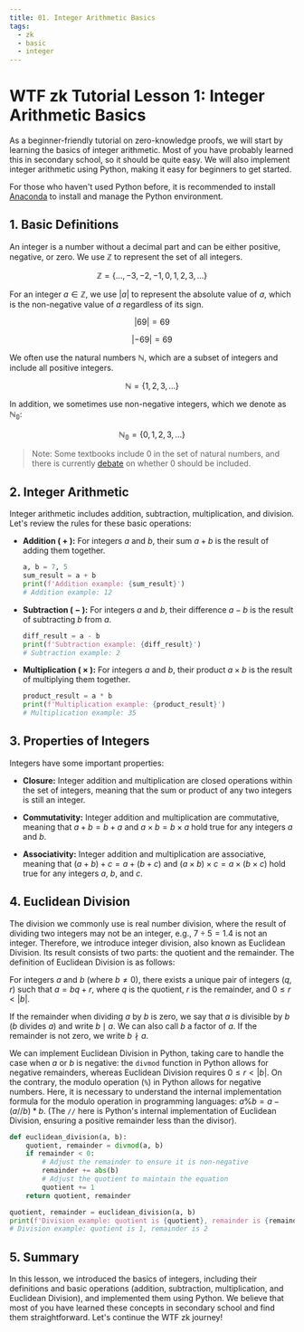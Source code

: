 ```yaml
---
title: 01. Integer Arithmetic Basics
tags:
  - zk
  - basic
  - integer
---
```


# WTF zk Tutorial Lesson 1: Integer Arithmetic Basics

As a beginner-friendly tutorial on zero-knowledge proofs, we will start by learning the basics of integer arithmetic. Most of you have probably learned this in secondary school, so it should be quite easy. We will also implement integer arithmetic using Python, making it easy for beginners to get started.

For those who haven't used Python before, it is recommended to install [Anaconda](https://www.anaconda.com/download) to install and manage the Python environment.

## 1. Basic Definitions

An integer is a number without a decimal part and can be either positive, negative, or zero. We use $\mathbb{Z}$ to represent the set of all integers.

$$
\mathbb{Z} = \lbrace \ldots, -3, -2, -1, 0, 1, 2, 3, \ldots \rbrace
$$

For an integer $a \in \mathbb{Z}$, we use $\lvert a \rvert$ to represent the absolute value of $a$, which is the non-negative value of $a$ regardless of its sign.

$$
\lvert 69 \rvert = 69
$$

$$
\lvert -69 \rvert = 69
$$

We often use the natural numbers $\mathbb{N}$, which are a subset of integers and include all positive integers.

$$
\mathbb{N} = \lbrace 1, 2, 3, \ldots \rbrace
$$

In addition, we sometimes use non-negative integers, which we denote as $\mathbb{N_0}$:

$$
\mathbb{N_0} = \lbrace 0, 1, 2, 3, \ldots \rbrace
$$

> Note: Some textbooks include 0 in the set of natural numbers, and there is currently [debate](https://zh.wikipedia.org/wiki/%E8%87%AA%E7%84%B6%E6%95%B0) on whether 0 should be included.

## 2. Integer Arithmetic

Integer arithmetic includes addition, subtraction, multiplication, and division. Let's review the rules for these basic operations:

- **Addition ( $+$ ):** For integers $a$ and $b$, their sum $a + b$ is the result of adding them together.

    ```python
    a, b = 7, 5
    sum_result = a + b
    print(f'Addition example: {sum_result}')
    # Addition example: 12
    ```

- **Subtraction ( $-$ ):** For integers $a$ and $b$, their difference $a - b$ is the result of subtracting $b$ from $a$.

    ```python
    diff_result = a - b
    print(f'Subtraction example: {diff_result}')
    # Subtraction example: 2
    ```

- **Multiplication ( $\times$ ):** For integers $a$ and $b$, their product $a \times b$ is the result of multiplying them together.

    ```python
    product_result = a * b
    print(f'Multiplication example: {product_result}')
    # Multiplication example: 35
    ```


## 3. Properties of Integers

Integers have some important properties:

- **Closure:** Integer addition and multiplication are closed operations within the set of integers, meaning that the sum or product of any two integers is still an integer.

- **Commutativity:** Integer addition and multiplication are commutative, meaning that $a + b = b + a$ and $a \times b = b \times a$ hold true for any integers $a$ and $b$.

- **Associativity:** Integer addition and multiplication are associative, meaning that $(a + b) + c = a + (b + c)$ and $(a \times b) \times c = a \times (b \times c)$ hold true for any integers $a$, $b$, and $c$.

## 4. Euclidean Division

The division we commonly use is real number division, where the result of dividing two integers may not be an integer, e.g., $7 \div 5 = 1.4$ is not an integer. Therefore, we introduce integer division, also known as Euclidean Division. Its result consists of two parts: the quotient and the remainder. The definition of Euclidean Division is as follows:

For integers $a$ and $b$ (where $b \neq 0$), there exists a unique pair of integers $(q, r)$ such that $a = bq + r$, where $q$ is the quotient, $r$ is the remainder, and $0 \leq r \lt |b|$.

If the remainder when dividing $a$ by $b$ is zero, we say that $a$ is divisible by $b$ ($b$ divides $a$) and write $b \mid a$. We can also call $b$ a factor of $a$. If the remainder is not zero, we write $b \nmid a$.

We can implement Euclidean Division in Python, taking care to handle the case when $a$ or $b$ is negative: the `divmod` function in Python allows for negative remainders, whereas Euclidean Division requires $0 \leq r \lt |b|$. On the contrary, the modulo operation (`%`) in Python allows for negative numbers. Here, it is necessary to understand the internal implementation formula for the modulo operation in programming languages: $a\%b=a-(a//b) * b$. (The `//` here is Python's internal implementation of Euclidean Division, ensuring a positive remainder less than the divisor).

```python
def euclidean_division(a, b):
    quotient, remainder = divmod(a, b)
    if remainder < 0:
        # Adjust the remainder to ensure it is non-negative
        remainder += abs(b)
        # Adjust the quotient to maintain the equation
        quotient += 1
    return quotient, remainder

quotient, remainder = euclidean_division(a, b)
print(f'Division example: quotient is {quotient}, remainder is {remainder}')
# Division example: quotient is 1, remainder is 2
```

## 5. Summary

In this lesson, we introduced the basics of integers, including their definitions and basic operations (addition, subtraction, multiplication, and Euclidean Division), and implemented them using Python. We believe that most of you have learned these concepts in secondary school and find them straightforward. Let's continue the WTF zk journey!
